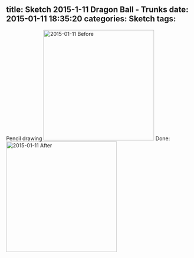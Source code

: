 title: Sketch 2015-1-11 Dragon Ball - Trunks
date: 2015-01-11 18:35:20
categories: Sketch
tags:
---
Pencil drawing
<img src="/img/sketches/2015.01.11-1.JPG" width="300" alt="2015-01-11 Before" />
Done:
<img src="/img/sketches/2015.01.11-2.JPG" width="300" alt="2015-01-11 After" />
